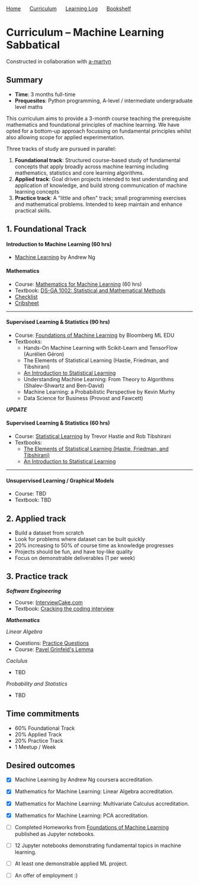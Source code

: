 <p>
  <a style="padding-right:20px;" href="./index.html">Home</a>
  <a style="padding-right:20px;" href="./curriculum.html">Curriculum</a>
  <a style="padding-right:20px;" href="./learning_log.html">Learning Log</a>
  <a style="padding-right:20px;" href="./bookshelf.html">Bookshelf</a>
</p>

# Curriculum – Machine Learning Sabbatical

Constructed in collaboration with [a-martyn](https://github.com/a-martyn/ml-sabbatical)

## Summary

- **Time**: 3 months full-time
- **Prequesites**: Python programming, A-level / intermediate undergraduate level maths 

This curriculum aims to provide a 3-month course teaching the prerequisite mathematics and foundational principles of machine learning. We have opted for a bottom-up approach focussing on fundamental principles whilst also allowing scope for applied experimentation.

Three tracks of study are pursued in parallel: 

1. **Foundational track**: Structured course-based study of fundamental concepts that apply broadly across machine learning including mathematics, statistics and core learning algorithms.
2. **Applied track**: Goal driven projects intended to test understanding and application of knowledge, and build strong communication of machine learning concepts
3. **Practice track**: A "little and often" track; small programming exercises and mathematical problems. Intended to keep maintain and enhance practical skills.

## 1. Foundational Track

#### Introduction to Machine Learning (60 hrs)

- [Machine Learning](https://www.coursera.org/learn/machine-learning) by Andrew Ng

#### Mathematics

- Course: [Mathematics for Machine Learning](https://www.coursera.org/specializations/mathematics-machine-learning) (60 hrs)
- Textbook: [DS-GA 1002: Statistical and Mathematical Methods](https://cims.nyu.edu/~cfgranda/pages/DSGA1002_fall15/index.html) 
- [Checklist](https://davidrosenberg.github.io/mlcourse/Notes/prereq-questions/math-questions.pdf)
- [Cribsheet](http://www.gatsby.ucl.ac.uk/teaching/courses/ml1-2008/cribsheet.pdf)

---

#### Supervised Learning & Statistics (90 hrs)

- Course: [Foundations of Machine Learning](https://bloomberg.github.io/foml/?utm_campaign=Artificial%2BIntelligence%2BWeekly&utm_medium=email&utm_source=Artificial_Intelligence_Weekly_81#home) by Bloomberg ML EDU
- Textbooks:
    - Hands-On Machine Learning with Scikit-Learn and TensorFlow (Aurélien Géron) 
    - The Elements of Statistical Learning (Hastie, Friedman, and Tibshirani)
    - [An Introduction to Statistical Learning](http://www-bcf.usc.edu/~gareth/ISL/)
    - Understanding Machine Learning: From Theory to Algorithms (Shalev-Shwartz and Ben-David)
    - Machine Learning: a Probabilistic Perspective by Kevin Murhy
    - Data Science for Business (Provost and Fawcett)

***UPDATE***

#### Supervised Learning & Statistics (60 hrs)

- Course: [Statistical Learning](https://bloomberg.github.io/foml/?utm_campaign=Artificial%2BIntelligence%2BWeekly&utm_medium=email&utm_source=Artificial_Intelligence_Weekly_81#home) by Trevor Hastie and Rob Tibshirani
- Textbooks:
    - [The Elements of Statistical Learning (Hastie, Friedman, and Tibshirani)](https://web.stanford.edu/~hastie/ElemStatLearn/)
    - [An Introduction to Statistical Learning](http://www-bcf.usc.edu/~gareth/ISL/)
    
---

#### Unsupervised Learning / Graphical Models

- Course: TBD
- Textbook: TBD

## 2. Applied track 

- Build a dataset from scratch
- Look for problems where dataset can be built quickly
- 20% increasing to 50% of course time as knowledge progresses
- Projects should be fun, and have toy-like quality
- Focus on demonstrable deliverables (1 per week)


## 3. Practice track

***Software Engineering***

- Course: [InterviewCake.com](https://www.interviewcake.com/table-of-contents)
- Textbook: [Cracking the coding interview](https://www.amazon.co.uk/Cracking-Coding-Interview-6th-Programming/dp/0984782850/ref=pd_lpo_sbs_14_t_0?_encoding=UTF8&psc=1&refRID=QPVA208VDTCKHXASXE7M)

***Mathematics***

*Linear Algebra*

- Questions: [Practice Questions](https://yutsumura.com/category/linear-algebra/)
- Course: [Pavel Grinfeld's Lemma](https://www.lem.ma/books/Ai_Km5W5WPfsPZqqV2XWGg/landing)

*Caclulus*

- TBD

*Probability and Statistics*

- TBD

## Time commitments

- 60% Foundational Track
- 20% Applied Track
- 20% Practice Track
- 1 Meetup / Week

## Desired outcomes

- [x] Machine Learning by Andrew Ng coursera accreditation.
- [x] Mathematics for Machine Learning: Linear Algebra accreditation.
- [x] Mathematics for Machine Learning: Multivariate Calculus accreditation.
- [x] Mathematics for Machine Learning: PCA accreditation.
- [ ] Completed Homeworks from [Foundations of Machine Learning](https://bloomberg.github.io/foml/) published as Jupyter notebooks.
- [ ] 12 Jupyter notebooks demonstrating fundamental topics in machine learning.
- [ ] At least one demonstrable applied ML project.
- [ ] An offer of employment :)



